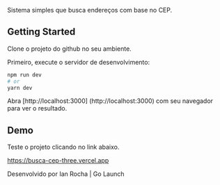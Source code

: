Sistema simples que busca endereços com base no CEP.


## Getting Started

Clone o projeto do github no seu ambiente.

Primeiro, execute o servidor de desenvolvimento:

```bash
npm run dev
# or
yarn dev
```

Abra [http://localhost:3000] (http://localhost:3000) com seu navegador para ver o resultado.


## Demo

Teste o projeto clicando no link abaixo.

https://busca-cep-three.vercel.app



Desenvolvido por Ian Rocha | Go Launch

